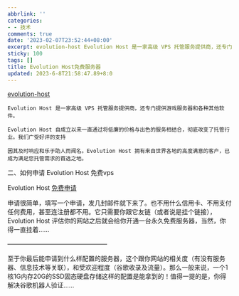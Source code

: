 ```yaml
---
abbrlink: ''
categories:
- - 技术
comments: true
date: '2023-02-07T23:52:44+08:00'
excerpt: evolution-host Evolution Host 是一家高级 VPS 托管服务提供商，还专门提供游戏服务器和各种其他软件。  Evolution Host 自成立以来一直通过将低廉的价格与出色的服务相结合，彻底改变了托管行业。我们广受好评的支持  因其及时响应和乐于助人而闻名。Evolution Host 拥有来自世界各地的高度满意的客户，已成为满足您托管需求的首选之地。  二、如何申请...
sticky: 100
tags: []
title: Evolution Host免费服务器
updated: 2023-6-8T21:58:47.89+8:0
---
```

[evolution-host](https://evolution-host.com/)

```
Evolution Host 是一家高级 VPS 托管服务提供商，还专门提供游戏服务器和各种其他软件。
```


```
Evolution Host 自成立以来一直通过将低廉的价格与出色的服务相结合，彻底改变了托管行业。我们广受好评的支持
```


```
因其及时响应和乐于助人而闻名。Evolution Host 拥有来自世界各地的高度满意的客户，已成为满足您托管需求的首选之地。
```

二、如何申请 Evolution Host 免费vps

Evolution Host [免费申请](https://evolution-host.com/free-vps.php)



申请很简单，填写一个申请，发几封邮件就下来了。也不用什么信用卡、不用支付任何费用，甚至连注册都不用。它只需要你跟它友链（或者说是挂个链接），Evolution Host 评估你的网站之后就会给你开通一台永久免费服务器，当然，你得一直挂着……

————————————————

至于你最后能申请到什么样配置的服务器，这个跟你网站的相关度（有没有服务器、信息技术等关联），和受欢迎程度（谷歌收录及流量）。那么一般来说，一个1核1G内存20G的SSD固态硬盘存储这样的配置是能拿到的！值得一提的是，你得解决谷歌机器人验证……
